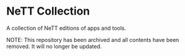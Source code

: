# NeTT Collection

A collection of NeTT editions of apps and tools.

NOTE: This repository has been archived and all contents have been removed. It will no longer be updated.

